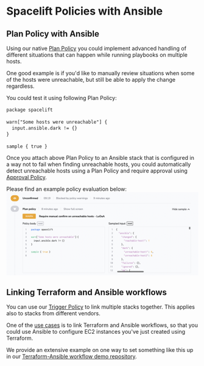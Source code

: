 # Spacelift Policies with Ansible

## Plan Policy with Ansible

Using our native [Plan Policy](../../concepts/policy/terraform-plan-policy.md) you could implement advanced handling of different situations that can happen while running playbooks on multiple hosts.

One good example is if you'd like to manually review situations when some of the hosts were unreachable, but still be able to apply the change regardless.

You could test it using following Plan Policy:

```opa
package spacelift

warn["Some hosts were unreachable"] {
  input.ansible.dark != {}
}

sample { true }
```

Once you attach above Plan Policy to an Ansible stack that is configured in a way not to fail when finding unreachable hosts, you could automatically detect unreachable hosts using a Plan Policy and require approval using [Approval Policy](../../concepts/policy/approval-policy.md).

Please find an example policy evaluation below:
![Ansible example policy evaluation](../../assets/screenshots/ansible/ansible-12-plan-policy.png)

## Linking Terraform and Ansible workflows
You can use our [Trigger Policy](../../concepts/policy/trigger-policy.md) to link multiple stacks together. This applies also to stacks from different vendors.

One of the [use cases](https://spacelift.io/blog/spacelift-ansible-integration-beta) is to link Terraform and Ansible workflows, so that you could use Ansible to configure EC2 instances you've just created using Terraform.

We provide an extensive example on one way to set something like this up in our [Terraform-Ansible workflow demo repository](https://github.com/spacelift-io-examples/terraform-ansible-workflow-demo).
